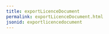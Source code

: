 ```yaml
---
title: exportLicenceDocument
permalink: exportLicenceDocument.html
jsonid: exportlicencedocument
---
```

